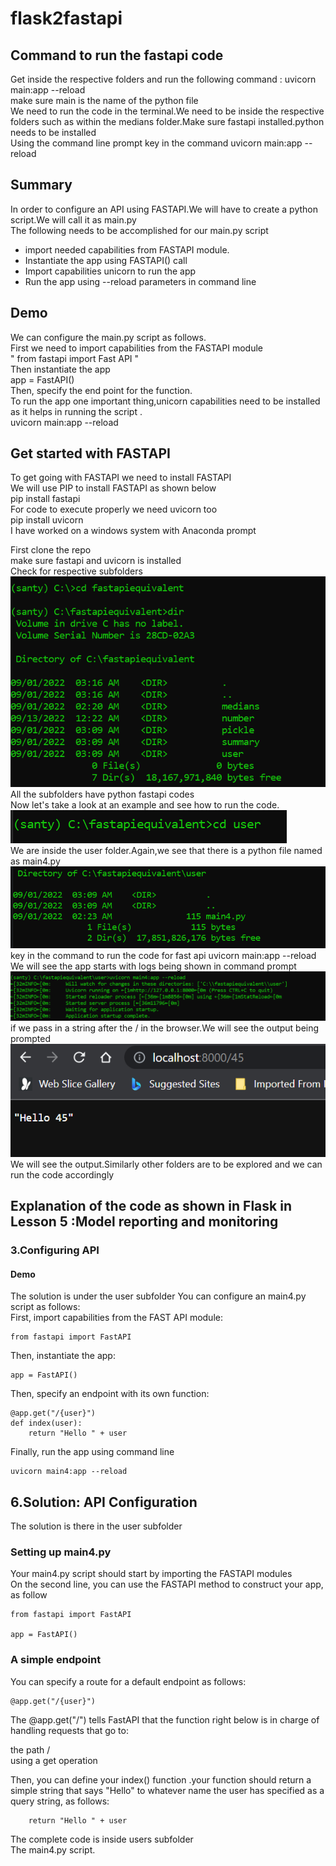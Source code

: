 # flask2fastapi
## Command to run the fastapi code <br />
Get inside the respective folders and run the following command : uvicorn main:app --reload <br />
make sure main is the name of the python file <br />
We need to run the code in the terminal.We need to be inside the respective folders such as within the medians folder.Make sure fastapi installed.python needs to be installed <br />
Using the command line prompt key in the command uvicorn main:app --reload <br />
## Summary <br />
In order to configure an API using FASTAPI.We will have to create a python script.We will call it as main.py <br />
The following needs to be accomplished for our main.py script <br />
* import needed capabilities from FASTAPI module.<br />
* Instantiate the app using FASTAPI() call <br />
* Import capabilities unicorn to run the app <br />
* Run the app using --reload parameters in command line <br />
## Demo <br />
We can configure the main.py script as follows. <br />
First we need to import capabilities from the FASTAPI module <br />
" from fastapi import Fast API " <br />
Then instantiate the app <br />
app = FastAPI() <br />
Then, specify the end point for the function. <br />
To run the app one important thing,unicorn capabilities need to be installed as it helps in running the script .<br />
uvicorn main:app --reload <br />
## Get started with FASTAPI <br />
To get going with FASTAPI we need to install FASTAPI <br />
We will use PIP to install FASTAPI as shown below <br />
pip install fastapi <br />
For code to execute properly we need uvicorn too <br />
pip install uvicorn <br />
I have worked on a windows system with Anaconda prompt <br />

First clone the repo <br />
make sure fastapi and uvicorn is installed <br />
Check for respective subfolders <br />
![alt text](https://github.com/AbhiLegend/flask2fastapi/blob/main/images/2.PNG) <br /> 
All the subfolders have python fastapi codes <br />
Now let's take a look at an example and see how to run the code. <br />
![alt text](https://github.com/AbhiLegend/flask2fastapi/blob/main/images/3.PNG) <br /> 
We are inside the user folder.Again,we see that there is a python file named as main4.py <br />
![alt text](https://github.com/AbhiLegend/flask2fastapi/blob/main/images/4.PNG) <br />
key in the command to run the code for fast api uvicorn main:app --reload <br />
We will see the app starts with logs being shown in command prompt <br />
![alt text](https://github.com/AbhiLegend/flask2fastapi/blob/main/images/5.PNG) <br />
if we pass in a string after the / in the browser.We will see the output being prompted <br />
![alt text](https://github.com/AbhiLegend/flask2fastapi/blob/main/images/6.PNG) <br />
We will see the output.Similarly other folders are to be explored and we can run the code accordingly <br />
## Explanation of the code as shown in Flask in Lesson 5 :Model reporting and monitoring <br />
### 3.Configuring API <br />
#### Demo <br />
The solution is under the user subfolder
You can configure an main4.py script as follows: <br />
First, import capabilities from the FAST API module: <br />
```
from fastapi import FastAPI

```
Then, instantiate the app: <br />
```
app = FastAPI()
```
Then, specify an endpoint with its own function: <br />
```
@app.get("/{user}")
def index(user):
    return "Hello " + user

```
Finally, run the app using command line 
```
uvicorn main4:app --reload

```

## 6.Solution: API Configuration <br />
The solution is there in the user subfolder <br />
### Setting up main4.py <br />
Your main4.py script should start by importing the FASTAPI modules <br />
On the second line, you can use the FASTAPI method to construct your app, as follow <br />
```
from fastapi import FastAPI

app = FastAPI()

```
### A simple endpoint <br />
You can specify a route for a default endpoint as follows: <br />
```
@app.get("/{user}")
```
The @app.get("/") tells FastAPI that the function right below is in charge of handling requests that go to: <br />

the path /  <br />
using a get operation <br />

Then, you can define your index() function .your function should return a simple string that says "Hello" to whatever name the user has specified as a query string, as follows: <br />
```
    return "Hello " + user

```

The complete code is inside users subfolder <br />
The main4.py script. <br />



















